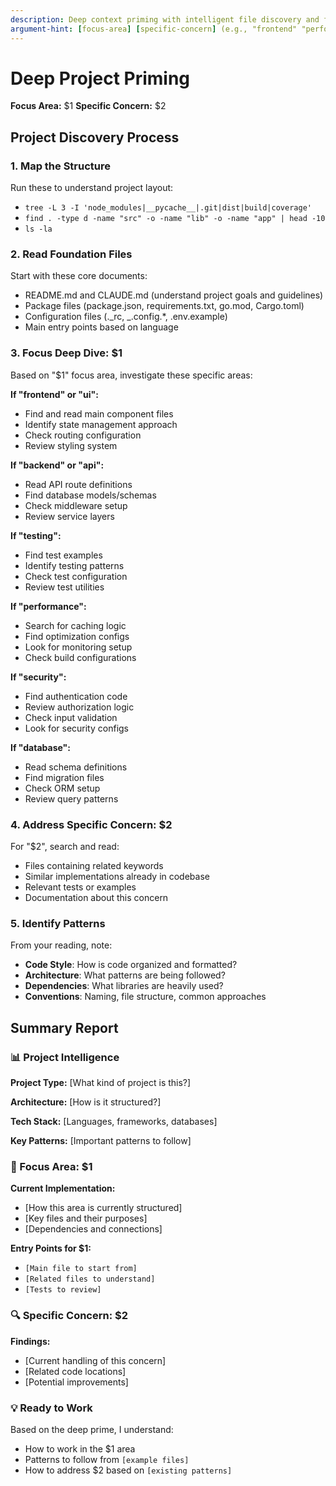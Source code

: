 ```yaml
---
description: Deep context priming with intelligent file discovery and focus area analysis
argument-hint: [focus-area] [specific-concern] (e.g., "frontend" "performance")
---
```


# Deep Project Priming

**Focus Area:** $1
**Specific Concern:** $2

## Project Discovery Process

### 1. Map the Structure

Run these to understand project layout:

- `tree -L 3 -I 'node_modules|__pycache__|.git|dist|build|coverage'`
- `find . -type d -name "src" -o -name "lib" -o -name "app" | head -10`
- `ls -la`

### 2. Read Foundation Files

Start with these core documents:

- README.md and CLAUDE.md (understand project goals and guidelines)
- Package files (package.json, requirements.txt, go.mod, Cargo.toml)
- Configuration files (._rc, _.config.\*, .env.example)
- Main entry points based on language

### 3. Focus Deep Dive: $1

Based on "$1" focus area, investigate these specific areas:

**If "frontend" or "ui":**

- Find and read main component files
- Identify state management approach
- Check routing configuration
- Review styling system

**If "backend" or "api":**

- Read API route definitions
- Find database models/schemas
- Check middleware setup
- Review service layers

**If "testing":**

- Find test examples
- Identify testing patterns
- Check test configuration
- Review test utilities

**If "performance":**

- Search for caching logic
- Find optimization configs
- Look for monitoring setup
- Check build configurations

**If "security":**

- Find authentication code
- Review authorization logic
- Check input validation
- Look for security configs

**If "database":**

- Read schema definitions
- Find migration files
- Check ORM setup
- Review query patterns

### 4. Address Specific Concern: $2

For "$2", search and read:

- Files containing related keywords
- Similar implementations already in codebase
- Relevant tests or examples
- Documentation about this concern

### 5. Identify Patterns

From your reading, note:

- **Code Style**: How is code organized and formatted?
- **Architecture**: What patterns are being followed?
- **Dependencies**: What libraries are heavily used?
- **Conventions**: Naming, file structure, common approaches

## Summary Report

### 📊 Project Intelligence

**Project Type:** [What kind of project is this?]

**Architecture:** [How is it structured?]

**Tech Stack:** [Languages, frameworks, databases]

**Key Patterns:** [Important patterns to follow]

### 🎯 Focus Area: $1

**Current Implementation:**

- [How this area is currently structured]
- [Key files and their purposes]
- [Dependencies and connections]

**Entry Points for $1:**

- `[Main file to start from]`
- `[Related files to understand]`
- `[Tests to review]`

### 🔍 Specific Concern: $2

**Findings:**

- [Current handling of this concern]
- [Related code locations]
- [Potential improvements]

### 💡 Ready to Work

Based on the deep prime, I understand:

- How to work in the $1 area
- Patterns to follow from `[example files]`
- How to address $2 based on `[existing patterns]`

